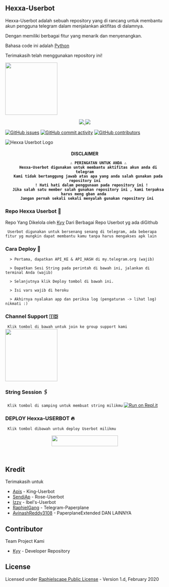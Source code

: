 ## Hexxa-Userbot

Hexxa-Userbot adalah sebuah repository yang di rancang untuk membantu akun pengguna telegram dalam menjalankan aktifitas di dalamnya.

Dengan memiliki berbagai fitur yang menarik dan menyenangkan.

Bahasa code ini adalah [Python](https://www.python.org/)

Terimakasih telah menggunakan repository ini!

<a href="https://t.me/Hexxa-Team/16"><img src="https://img.shields.io/badge/Tutorial%20Deploy%3F-Hexxa Userbot-blue?&style=flat-square?&logo=telegram" width=165px></a></p>


<p align="center">
  <a href="https://github.com/Hexxa-Team/Hexxa-Userbot/fork">
    <img src="https://img.shields.io/github/forks/Hexxa-Team/Hexxa-Userbot?label=Fork&style=social">
    
  </a>
  <a href="https://github.com/Hexxa-Team/Hexxa-Userbot">
    <img src="https://img.shields.io/github/stars/Hexxa-Team/Hexxa-Userbot?style=social">
  </a>
</p>

[![GitHub issues](https://img.shields.io/github/issues/apisuserbot/King-Userbot?&style=plastic&logo=github)](https://github.com/Hexxa-Team/Hexxa-Userbot/issues)
[![GitHub commit activity](https://img.shields.io/github/commit-activity/m/Hexxa-Team/Hexxa-Userbot?&style=plastic&logo=github)](https://github.com/Hexxa-Team/Hexxa-Userbot/graphs/commit-activity)
[![GitHub contributors](https://img.shields.io/github/contributors/Hexxa-Team/Hexxa-Userbot?&style=plastic&logo=github)](https://GitHub.com/Hexxa-Team/Hexxa-Userbot/graphs/contributors/)
<p align="center">

</p>

![Hexxa Userbot Logo](https://telegra.ph/file/21590402a77fec099dbe0.jpg)

</p>

<h4 align="center"> DISCLAIMER </p>

```
             ⚠️ PERINGATAN UNTUK ANDA ⚠️ ️
   Hexxa-Userbot digunakan untuk membantu aktifitas akun anda di telegram
   Kami tidak bertanggung jawab atas apa yang anda salah gunakan pada repository ini
      ! Hati hati dalam penggunaan pada repository ini !
   Jika salah satu member salah gunakan repository ini , kami terpaksa harus meng gban anda 
  Jangan pernah sekali sekali menyalah gunakan repository ini
```

### Repo Hexxa Userbot 🚀
Repo Yang Dikelola oleh [Kyy](https://t.me/sokapgblg) Dari Berbagai Repo Userbot yg ada diGithub 

`
Userbot digunakan untuk bersenang senang di telegram, ada beberapa fitur yg mungkin dapat membantu kamu tanpa harus mengakses apk lain`

### Cara Deploy 📝

```
  > Pertama, dapatkan API_KE & API_HASH di my.telegram.org (wajib)

  > Dapatkan Sesi String pada perintah di bawah ini, jalankan di terminal Anda (wajib)

  > Selanjutnya klik Deploy tombol di bawah ini.

  > Isi vars wajib di heroku

  > Akhirnya nyalakan app dan periksa log (pengaturan -> lihat log) nikmati :)
```

### Channel Support 🇮🇩
`
Klik tombol di bawah untuk join ke group support kami`
   <a href="https://t.me/HexxaUserbotSupport"><img src="https://img.shields.io/badge/Grup%20Support%3F-Hexxa-green?&style=flat-square?&logo=telegram" width=165px></a></p>

### String Session 🖇
`
Klik tombol di samping untuk membuat string milikmu`
   [![Run on Repl.it](https://repl.it/badge/github/STARKGANG/friday)](https://replit.com/@Rifkiarisman/Hexxa-String-Sesion)

### <p align="left">DEPLOY Hexxa-USERBOT 🔥</p>
`
Klik tombol dibawah untuk deploy Userbot milikmu`

<p align="center"><a href="https://heroku.com/deploy?template=https://github.com/Hexxa-Team/Hexxa-Userbot"> <img src="https://img.shields.io/badge/Deploy%20Ke%20Heroku-purple?style=flat&logo=Heroku" width="210" height="34.45" /></a></p>

<br>
</p>

## Kredit
  Terimakasih untuk 

*   [Apis](https://github.com/king-Userbot) - King-Userbot
*   [SendiAp](https://github.com/SendiAp) - Rose-Userbot
*   [Izzy](https://github.com/izzi-adeeva) - Ibel's-Userbot
*   [RaphielGang](https://github.com/RaphielGang) - Telegram-Paperplane
*   [AvinashReddy3108](https://github.com/AvinashReddy3108) - PaperplaneExtended
DAN LAINNYA


## Contributor 
   Team Project Kami

*  [Kyy](https://github.com/Rifkiarisman) - Developer Repository

## License
Licensed under [Raphielscape Public License](https://github.com/apisuserbot/King-Userbot/blob/King-Userbot/LICENSE) - Version 1.d, February 2020
